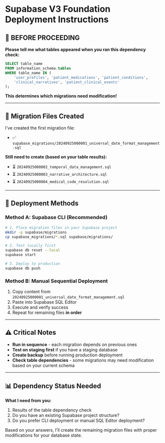 # Supabase V3 Foundation Deployment Instructions

## 🚨 BEFORE PROCEEDING

**Please tell me what tables appeared when you ran this dependency check:**
```sql
SELECT table_name
FROM information_schema.tables
WHERE table_name IN (
    'user_profiles', 'patient_medications', 'patient_conditions',
    'clinical_narratives', 'patient_clinical_events'
);
```

**This determines which migrations need modification!**

---

## 📁 Migration Files Created

I've created the first migration file:
- ✅ `supabase_migrations/20240925000001_universal_date_format_management.sql`

**Still need to create (based on your table results):**
- ⏳ `20240925000002_temporal_data_management.sql`
- ⏳ `20240925000003_narrative_architecture.sql`
- ⏳ `20240925000004_medical_code_resolution.sql`

---

## 🚀 Deployment Methods

### Method A: Supabase CLI (Recommended)
```bash
# 1. Place migration files in your Supabase project
mkdir -p supabase/migrations
cp supabase_migrations/*.sql supabase/migrations/

# 2. Test locally first
supabase db reset --local
supabase start

# 3. Deploy to production
supabase db push
```

### Method B: Manual Sequential Deployment
1. Copy content from `20240925000001_universal_date_format_management.sql`
2. Paste into Supabase SQL Editor
3. Execute and verify success
4. Repeat for remaining files **in order**

---

## ⚠️ Critical Notes

- **Run in sequence** - each migration depends on previous ones
- **Test on staging first** if you have a staging database
- **Create backup** before running production deployment
- **Check table dependencies** - some migrations may need modification based on your current schema

---

## 📊 Dependency Status Needed

**What I need from you:**
1. Results of the table dependency check
2. Do you have an existing Supabase project structure?
3. Do you prefer CLI deployment or manual SQL Editor deployment?

Based on your answers, I'll create the remaining migration files with proper modifications for your database state.
